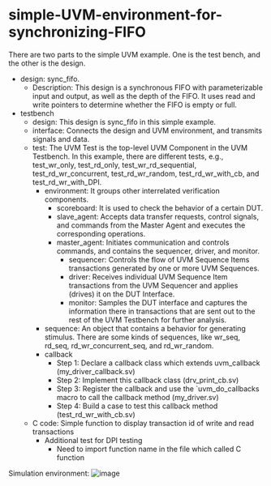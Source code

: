 # simple-UVM-environment-for-synchronizing-FIFO

There are two parts to the simple UVM example.
One is the test bench, and the other is the design.
- design: sync_fifo.
  - Description: This design is a synchronous FIFO with parameterizable input and output, as well as the depth of the FIFO. It uses read and write pointers to determine whether the FIFO is empty or full.
- testbench
  - design: This design is sync_fifo in this simple example.
  - interface: Connects the design and UVM environment, and transmits signals and data.
  - test: The UVM Test is the top-level UVM Component in the UVM Testbench. In this example, there are different tests, e.g., test_wr_only, test_rd_only, test_wr_rd_sequential, test_rd_wr_concurrent, test_rd_wr_random, test_rd_wr_with_cb, and test_rd_wr_with_DPI.
    - environment: It groups other interrelated verification components. 
      - scoreboard: It is used to check the behavior of a certain DUT.
      - slave_agent: Accepts data transfer requests, control signals, and commands from the Master Agent and executes the corresponding operations.
      - master_agent: Initiates communication and controls commands, and contains the sequencer, driver, and monitor.
        - sequencer: Controls the flow of UVM Sequence Items transactions generated by one or more UVM Sequences.
        - driver: Receives individual UVM Sequence Item transactions from the UVM Sequencer and applies (drives) it on the DUT Interface.
        - monitor:  Samples the DUT interface and captures the information there in transactions that are sent out to the rest of the UVM Testbench for further analysis.
    - sequence: An object that contains a behavior for generating stimulus. There are some kinds of sequences, like wr_seq, rd_seq, rd_wr_concurrent_seq, and rd_wr_random.
    - callback
      - Step 1: Declare a callback class which extends uvm_callback (my_driver_callback.sv)
      - Step 2: Implement this callback class (drv_print_cb.sv)
      - Step 3: Register the callback and use the `uvm_do_callbacks macro to call the callback method (my_driver.sv)
      - Step 4: Build a case to test this callback method (test_rd_wr_with_cb.sv)
  - C code: Simple function to display transaction id of write and read transactions
      - Additional test for DPI testing
        - Need to import function name in the file which called C function

Simulation environment: 
![image](https://github.com/weichung1008/simple-UVM-environment-for-synchronizing-FIFO/assets/160299780/b5b00556-036e-48e2-a77d-394501386dd6)





